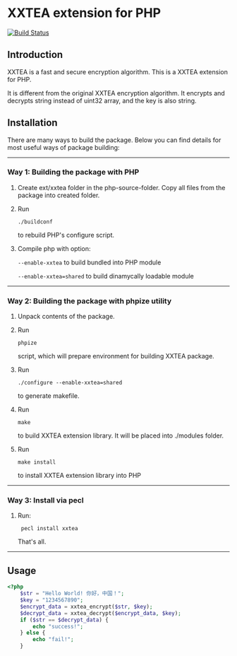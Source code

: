 # XXTEA extension for PHP

[![Build Status](https://travis-ci.org/xxtea/xxtea-pecl.svg?branch=master)](https://travis-ci.org/xxtea/xxtea-pecl)

## Introduction

XXTEA is a fast and secure encryption algorithm. This is a XXTEA extension for PHP.

It is different from the original XXTEA encryption algorithm. It encrypts and decrypts string instead of uint32 array, and the key is also string.

## Installation

There are many ways to build the package. Below you can find details for most
useful ways of package building:

-----------------------------------------------------------------------------
### Way 1: Building the package with PHP

1.  Create ext/xxtea folder in the php-source-folder. Copy all files
    from the package into created folder.

2.  Run

        ./buildconf

    to rebuild PHP's configure script.

3.  Compile php with option:

    `--enable-xxtea` to build bundled into PHP module

    `--enable-xxtea=shared` to build dinamycally loadable module

-----------------------------------------------------------------------------
### Way 2: Building the package with phpize utility

1.  Unpack contents of the package.

2.  Run

        phpize

    script, which will prepare environment for building XXTEA package.

3.  Run

        ./configure --enable-xxtea=shared

    to generate makefile.

4.  Run

        make

    to build XXTEA extension library. It will be placed into
    ./modules folder.

5.  Run

        make install

    to install XXTEA extension library into PHP

-----------------------------------------------------------------------------
### Way 3: Install via pecl

1. Run:

        pecl install xxtea

    That's all.

-----------------------------------------------------------------------------
## Usage

```php
<?php
    $str = "Hello World! 你好，中国！";
    $key = "1234567890";
    $encrypt_data = xxtea_encrypt($str, $key);
    $decrypt_data = xxtea_decrypt($encrypt_data, $key);
    if ($str == $decrypt_data) {
        echo "success!";
    } else {
        echo "fail!";
    }
```
